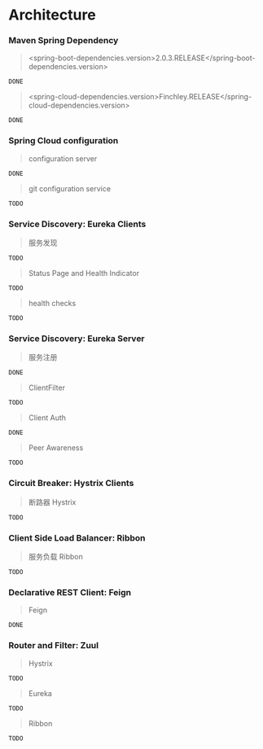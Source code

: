 # Architecture

### Maven Spring Dependency

> <spring-boot-dependencies.version>2.0.3.RELEASE</spring-boot-dependencies.version>

    DONE

> <spring-cloud-dependencies.version>Finchley.RELEASE</spring-cloud-dependencies.version>

    DONE

### Spring Cloud configuration

> configuration server

    DONE
    
> git configuration service

    TODO

### Service Discovery: Eureka Clients

> 服务发现

    TODO

> Status Page and Health Indicator

    TODO

> health checks

    TODO

### Service Discovery: Eureka Server

> 服务注册

    DONE

> ClientFilter

    TODO

> Client Auth

    DONE

> Peer Awareness

    TODO

### Circuit Breaker: Hystrix Clients

> 断路器 Hystrix

    TODO

### Client Side Load Balancer: Ribbon

> 服务负载 Ribbon

    TODO

### Declarative REST Client: Feign

> Feign

    DONE

### Router and Filter: Zuul


> Hystrix

    TODO

> Eureka

    TODO

> Ribbon

    TODO
